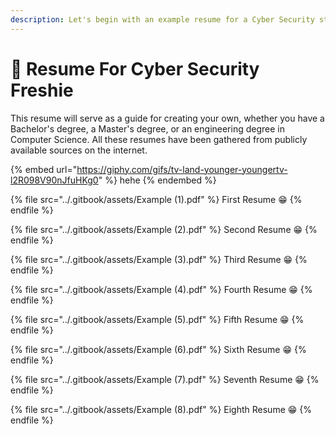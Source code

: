```yaml
---
description: Let's begin with an example resume for a Cyber Security student.
---
```


# 🧾 Resume For Cyber Security Freshie

This resume will serve as a guide for creating your own, whether you have a Bachelor's degree, a Master's degree, or an engineering degree in Computer Science. All these resumes have been gathered from publicly available sources on the internet.



{% embed url="https://giphy.com/gifs/tv-land-younger-youngertv-l2R098V90nJfuHKg0" %}
hehe
{% endembed %}

{% file src="../.gitbook/assets/Example (1).pdf" %}
First Resume 😁
{% endfile %}

{% file src="../.gitbook/assets/Example (2).pdf" %}
Second Resume 😁
{% endfile %}

{% file src="../.gitbook/assets/Example (3).pdf" %}
Third Resume 😁
{% endfile %}

{% file src="../.gitbook/assets/Example (4).pdf" %}
Fourth Resume 😁
{% endfile %}

{% file src="../.gitbook/assets/Example (5).pdf" %}
Fifth Resume 😁
{% endfile %}

{% file src="../.gitbook/assets/Example (6).pdf" %}
Sixth Resume 😁
{% endfile %}

{% file src="../.gitbook/assets/Example (7).pdf" %}
Seventh Resume 😁
{% endfile %}

{% file src="../.gitbook/assets/Example (8).pdf" %}
Eighth Resume 😁
{% endfile %}
